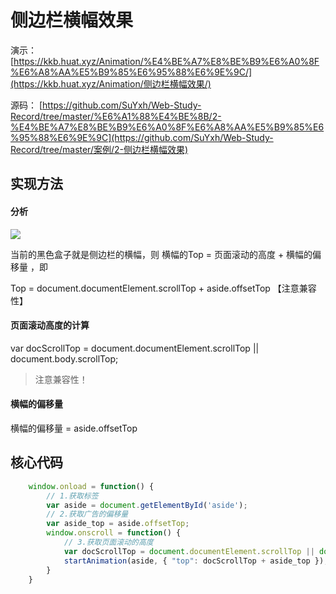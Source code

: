 # 侧边栏横幅效果

演示： [https://kkb.huat.xyz/Animation/%E4%BE%A7%E8%BE%B9%E6%A0%8F%E6%A8%AA%E5%B9%85%E6%95%88%E6%9E%9C/](https://kkb.huat.xyz/Animation/侧边栏横幅效果/) 

源码： [https://github.com/SuYxh/Web-Study-Record/tree/master/%E6%A1%88%E4%BE%8B/2-%E4%BE%A7%E8%BE%B9%E6%A0%8F%E6%A8%AA%E5%B9%85%E6%95%88%E6%9E%9C](https://github.com/SuYxh/Web-Study-Record/tree/master/案例/2-侧边栏横幅效果) 



## 实现方法

#### 分析

![](http://qn.huat.xyz/content/20200427123557.png)



当前的黑色盒子就是侧边栏的横幅，则  横幅的Top = 页面滚动的高度 +  横幅的偏移量  ，即

Top = document.documentElement.scrollTop +  aside.offsetTop   【注意兼容性】

#### 页面滚动高度的计算

var docScrollTop = document.documentElement.scrollTop || document.body.scrollTop;

> 注意兼容性！

#### 横幅的偏移量

横幅的偏移量 =  aside.offsetTop

## 核心代码

```js
    window.onload = function() {
        // 1.获取标签
        var aside = document.getElementById('aside');
        // 2.获取广告的偏移量
        var aside_top = aside.offsetTop;
        window.onscroll = function() {
            // 3.获取页面滚动的高度
            var docScrollTop = document.documentElement.scrollTop || document.body.scrollTop;
            startAnimation(aside, { "top": docScrollTop + aside_top });
        }
    }
```

